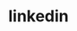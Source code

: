 ---
title: linkedin
link: https://www.linkedin.com/in/ana-campos-a72489209/
link-title: LinkedIn
---